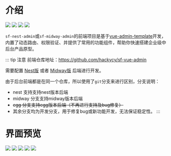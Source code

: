 # 介绍

![](https://img.shields.io/github/commit-activity/m/hackycy/sf-vue-admin) ![](https://img.shields.io/github/license/hackycy/sf-vue-admin) ![](https://img.shields.io/github/repo-size/hackycy/sf-vue-admin) ![](https://img.shields.io/github/languages/top/hackycy/sf-vue-admin)

`sf-nest-admin`或`sf-midway-admin`的前端项目是基于[vue-admin-template](https://github.com/PanJiaChen/vue-admin-template)开发，内置了动态路由、权限验证、并提供了常用的功能组件，帮助你快速搭建企业级中后台产品原型。

::: tip 注意
前端仓库地址：https://github.com/hackycy/sf-vue-admin

需要配置 [Nest版](/nest/) 或者 [Midway版](/midway/) 后端进行开发。

由于后台前端都是在同一个仓库，所以使用了`git`分支来进行区别，分支说明：

- nest 支持支持nest版本后端
- midway 分支支持midway版本后端
- <s> egg 分支支持egg版本后端（不再进行支持及bug修复）</s>
- 其余分支均为开发分支，用于修复bug或新功能开发，无法保证稳定性。
:::

# 界面预览

![](./screenshot/1.png)
![](./screenshot/2.png)
![](./screenshot/3.png)
![](./screenshot/4.png)
![](./screenshot/5.png)